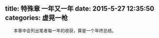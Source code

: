 title: 特殊章 一年又一年
date: 2015-5-27 12:35:50
categories: 虚晃一枪
---
　　本章中会列出笔者每一年的收获，算是一个年终总结。






<br><br>